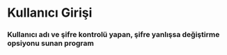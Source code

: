 # Kullanıcı Girişi

### Kullanıcı adı ve şifre kontrolü yapan, şifre yanlışsa değiştirme opsiyonu sunan program
